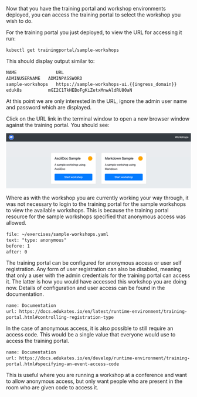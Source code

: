 Now that you have the training portal and workshop environments deployed, you can access the training portal to select the workshop you wish to do.

For the training portal you just deployed, to view the URL for accessing it run:

```execute
kubectl get trainingportal/sample-workshops
```

This should display output similar to:

```
NAME               URL                                          ADMINUSERNAME   ADMINPASSWORD
sample-workshops   https://sample-workshops-ui.{{ingress_domain}}   eduk8s          mGI2C1TkHEBoFgKiZetxMnwAldRU80aN
```

At this point we are only interested in the URL, ignore the admin user name and password which are displayed.

Click on the URL link in the terminal window to open a new browser window against the training portal. You should see:

![](training-portal-catalog.png)

Where as with the workshop you are currently working your way through, it was not necessary to login to the training portal for the sample workshops to view the available workshops. This is because the training portal resource for the sample workshops specified that anonymous access was allowed.

```editor:select-matching-text
file: ~/exercises/sample-workshops.yaml
text: "type: anonymous"
before: 1
after: 0
```

The training portal can be configured for anonymous access or user self registration. Any form of user registration can also be disabled, meaning that only a user with the admin credentials for the training portal can access it. The latter is how you would have accessed this workshop you are doing now. Details of configuration and user access can be found in the documentation.

```dashboard:reload-dashboard
name: Documentation
url: https://docs.edukates.io/en/latest/runtime-environment/training-portal.html#controlling-registration-type
```

In the case of anonymous access, it is also possible to still require an access code. This would be a single value that everyone would use to access the training portal.

```dashboard:reload-dashboard
name: Documentation
url: https://docs.edukates.io/en/develop/runtime-environment/training-portal.html#specifying-an-event-access-code
```

This is useful where you are running a workshop at a conference and want to allow anonymous access, but only want people who are present in the room who are given code to access it.
